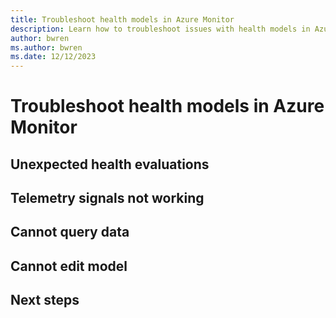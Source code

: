 ```yaml
---
title: Troubleshoot health models in Azure Monitor
description: Learn how to troubleshoot issues with health models in Azure Monitor.
author: bwren
ms.author: bwren
ms.date: 12/12/2023
---
```


# Troubleshoot health models in Azure Monitor

##	Unexpected health evaluations

## Telemetry signals not working

##	Cannot query data

## Cannot edit model



## Next steps